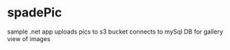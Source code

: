 # spadePic
sample .net app uploads pics to s3 bucket
connects to mySql DB for gallery view of images
